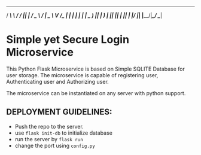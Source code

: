  ______   ______  _     ___   ____ 
/ ___\ \ / / ___|| |   / _ \ / ___|
\___ \\ V /\___ \| |  | | | | |  _ 
 ___) || |  ___) | |__| |_| | |_| |
|____/ |_| |____/|_____\___/ \____|
                                   
Simple yet Secure Login Microservice
====================================

This Python Flask Microservice is based
on Simple SQLITE Database for user 
storage. The microservice is capable of
registering user, Authenticating user 
and Authorizing user.

The microservice can be instantiated
on any server with python support. 

## DEPLOYMENT GUIDELINES:

- Push the repo to the server.
- use `flask init-db` to initialize database
- run the server by `flask run`
- change the port using `config.py`


 
